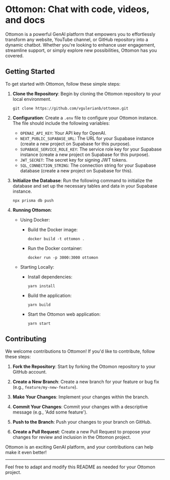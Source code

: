 # Ottomon: Chat with code, videos, and docs

Ottomon is a powerful GenAI platform that empowers you to effortlessly transform any website, YouTube channel, or GitHub repository into a dynamic chatbot. Whether you're looking to enhance user engagement, streamline support, or simply explore new possibilities, Ottomon has you covered.

## Getting Started

To get started with Ottomon, follow these simple steps:

1. **Clone the Repository**: Begin by cloning the Ottomon repository to your local environment.

   ```shell
   git clone https://github.com/vgulerianb/ottomon.git
   ```

2. **Configuration**: Create a `.env` file to configure your Ottomon instance. The file should include the following variables:

   - `OPENAI_API_KEY`: Your API key for OpenAI.
   - `NEXT_PUBLIC_SUPABASE_URL`: The URL for your Supabase instance (create a new project on Supabase for this purpose).
   - `SUPABASE_SERVICE_ROLE_KEY`: The service role key for your Supabase instance (create a new project on Supabase for this purpose).
   - `JWT_SECRET`: The secret key for signing JWT tokens.
   - `SQL_CONNECTION_STRING`: The connection string for your Supabase database (create a new project on Supabase for this).

3. **Initialize the Database**: Run the following command to initialize the database and set up the necessary tables and data in your Supabase instance.

   ```shell
   npx prisma db push
   ```

4. **Running Ottomon**:

   - Using Docker:

     - Build the Docker image:

       ```shell
       docker build -t ottomon .
       ```

     - Run the Docker container:

       ```shell
       docker run -p 3000:3000 ottomon
       ```

   - Starting Locally:

     - Install dependencies:

       ```shell
       yarn install
       ```

     - Build the application:

       ```shell
       yarn build
       ```

     - Start the Ottomon web application:

       ```shell
       yarn start
       ```

## Contributing

We welcome contributions to Ottomon! If you'd like to contribute, follow these steps:

1. **Fork the Repository**: Start by forking the Ottomon repository to your GitHub account.

2. **Create a New Branch**: Create a new branch for your feature or bug fix (e.g., `feature/my-new-feature`).

3. **Make Your Changes**: Implement your changes within the branch.

4. **Commit Your Changes**: Commit your changes with a descriptive message (e.g., 'Add some feature').

5. **Push to the Branch**: Push your changes to your branch on GitHub.

6. **Create a Pull Request**: Create a new Pull Request to propose your changes for review and inclusion in the Ottomon project.

Ottomon is an exciting GenAI platform, and your contributions can help make it even better!

---

Feel free to adapt and modify this README as needed for your Ottomon project.
